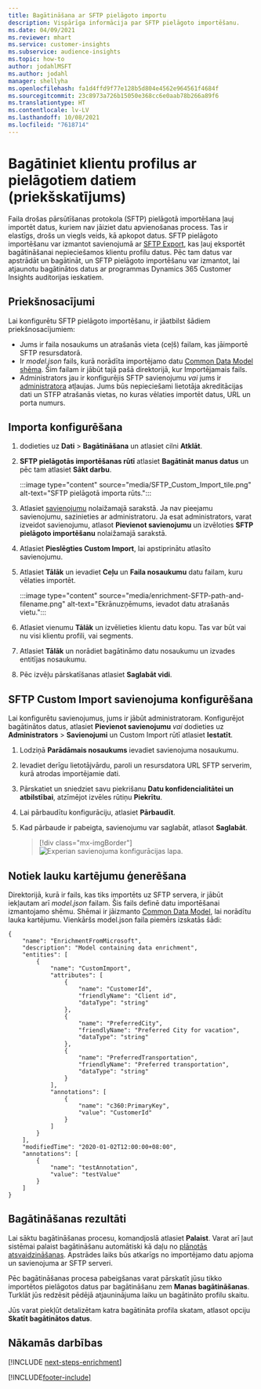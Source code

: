 ```yaml
---
title: Bagātināšana ar SFTP pielāgoto importu
description: Vispārīga informācija par SFTP pielāgoto importēšanu.
ms.date: 04/09/2021
ms.reviewer: mhart
ms.service: customer-insights
ms.subservice: audience-insights
ms.topic: how-to
author: jodahlMSFT
ms.author: jodahl
manager: shellyha
ms.openlocfilehash: fa1d4ffd9f77e128b5d804e4562e964561f4684f
ms.sourcegitcommit: 23c8973a726b15050e368cc6e0aab78b266a89f6
ms.translationtype: HT
ms.contentlocale: lv-LV
ms.lasthandoff: 10/08/2021
ms.locfileid: "7618714"
---
```

# <a name="enrich-customer-profiles-with-custom-data-preview"></a>Bagātiniet klientu profilus ar pielāgotiem datiem (priekšskatījums)

Faila drošas pārsūtīšanas protokola (SFTP) pielāgotā importēšana ļauj importēt datus, kuriem nav jāiziet datu apvienošanas process. Tas ir elastīgs, drošs un viegls veids, kā apkopot datus. SFTP pielāgoto importēšanu var izmantot savienojumā ar [SFTP Export](export-sftp.md), kas ļauj eksportēt bagātināšanai nepieciešamos klientu profilu datus. Pēc tam datus var apstrādāt un bagātināt, un SFTP pielāgoto importēšanu var izmantot, lai atjaunotu bagātinātos datus ar programmas Dynamics 365 Customer Insights auditorijas ieskatiem.

## <a name="prerequisites"></a>Priekšnosacījumi

Lai konfigurētu SFTP pielāgoto importēšanu, ir jāatbilst šādiem priekšnosacījumiem:

- Jums ir faila nosaukums un atrašanās vieta (ceļš) failam, kas jāimportē SFTP resursdatorā.
- Ir *model.json* fails, kurā norādīta importējamo datu [Common Data Model shēma](/common-data-model/). Šim failam ir jābūt tajā pašā direktorijā, kur Importējamais fails.
- Administrators jau ir konfigurējis SFTP savienojumu *vai* jums ir [administratora](permissions.md#administrator) atļaujas. Jums būs nepieciešami lietotāja akreditācijas dati un STFP atrašanās vietas, no kuras vēlaties importēt datus, URL un porta numurs.


## <a name="configure-the-import"></a>Importa konfigurēšana

1. dodieties uz **Dati** > **Bagātināšana** un atlasiet cilni **Atklāt**.

1. **SFTP pielāgotās importēšanas rūtī** atlasiet **Bagātināt manus datus** un pēc tam atlasiet **Sākt darbu**.

   :::image type="content" source="media/SFTP_Custom_Import_tile.png" alt-text="SFTP pielāgotā importa rūts.":::

1. Atlasiet [savienojumu](connections.md) nolaižamajā sarakstā. Ja nav pieejamu savienojumu, sazinieties ar administratoru. Ja esat administrators, varat izveidot savienojumu, atlasot **Pievienot savienojumu** un izvēloties **SFTP pielāgoto importēšanu** nolaižamajā sarakstā.

1. Atlasiet **Pieslēgties Custom Import**, lai apstiprinātu atlasīto savienojumu.

1.  Atlasiet **Tālāk** un ievadiet **Ceļu** un **Faila nosaukumu** datu failam, kuru vēlaties importēt.

    :::image type="content" source="media/enrichment-SFTP-path-and-filename.png" alt-text="Ekrānuzņēmums, ievadot datu atrašanās vietu.":::

1. Atlasiet vienumu **Tālāk** un izvēlieties klientu datu kopu. Tas var būt vai nu visi klientu profili, vai segments.

1. Atlasiet **Tālāk** un norādiet bagātināmo datu nosaukumu un izvades entitījas nosaukumu. 

1. Pēc izvēļu pārskatīšanas atlasiet **Saglabāt vidi**.

## <a name="configure-the-connection-for-sftp-custom-import"></a>SFTP Custom Import savienojuma konfigurēšana 

Lai konfigurētu savienojumus, jums ir jābūt administratoram. Konfigurējot bagātinātos datus, atlasiet **Pievienot savienojumu** *vai* dodieties uz **Administrators** > **Savienojumi** un Custom Import rūtī atlasiet **Iestatīt**.

1. Lodziņā **Parādāmais nosaukums** ievadiet savienojuma nosaukumu.

1. Ievadiet derīgu lietotājvārdu, paroli un resursdatora URL SFTP serverim, kurā atrodas importējamie dati.

1. Pārskatiet un sniedziet savu piekrišanu **Datu konfidencialitātei un atbilstībai**, atzīmējot izvēles rūtiņu **Piekrītu**.

1. Lai pārbaudītu konfigurāciju, atlasiet **Pārbaudīt**.

1. Kad pārbaude ir pabeigta, savienojumu var saglabāt, atlasot **Saglabāt**.

   > [!div class="mx-imgBorder"]
   > ![Experian savienojuma konfigurācijas lapa.](media/enrichment-SFTP-connection.png "Experian savienojuma konfigurācijas lapa")


## <a name="defining-field-mappings"></a>Notiek lauku kartējumu ģenerēšana 

Direktorijā, kurā ir fails, kas tiks importēts uz SFTP servera, ir jābūt iekļautam arī *model.json* failam. Šis fails definē datu importēšanai izmantojamo shēmu. Shēmai ir jāizmanto [Common Data Model](/common-data-model/), lai norādītu lauka kartējumu. Vienkāršs model.json faila piemērs izskatās šādi:

```
{
    "name": "EnrichmentFromMicrosoft",
    "description": "Model containing data enrichment",
    "entities": [
        {
            "name": "CustomImport",
            "attributes": [
                {
                    "name": "CustomerId",
                    "friendlyName": "Client id",
                    "dataType": "string"
                },
                {
                    "name": "PreferredCity",
                    "friendlyName": "Preferred City for vacation",
                    "dataType": "string"
                },
                {
                    "name": "PreferredTransportation",
                    "friendlyName": "Preferred transportation",
                    "dataType": "string"
                }
            ],
            "annotations": [
                {
                    "name": "c360:PrimaryKey",
                    "value": "CustomerId"
                }
            ]
        }
    ],
    "modifiedTime": "2020-01-02T12:00:00+08:00",
    "annotations": [
        {
            "name": "testAnnotation",
            "value": "testValue"
        }
    ]
}
```

## <a name="enrichment-results"></a>Bagātināšanas rezultāti

Lai sāktu bagātināšanas procesu, komandjoslā atlasiet **Palaist**. Varat arī ļaut sistēmai palaist bagātināšanu automātiski kā daļu no [plānotās atsvaidzināšanas](system.md#schedule-tab). Apstrādes laiks būs atkarīgs no importējamo datu apjoma un savienojuma ar SFTP serveri.

Pēc bagātināšanas procesa pabeigšanas varat pārskatīt jūsu tikko importētos pielāgotos datus par bagātināšanu zem **Manas bagātināšanas**. Turklāt jūs redzēsit pēdējā atjauninājuma laiku un bagātināto profilu skaitu.

Jūs varat piekļūt detalizētam katra bagātināta profila skatam, atlasot opciju **Skatīt bagātinātos datus**.

## <a name="next-steps"></a>Nākamās darbības

[!INCLUDE [next-steps-enrichment](../includes/next-steps-enrichment.md)]

[!INCLUDE[footer-include](../includes/footer-banner.md)]
